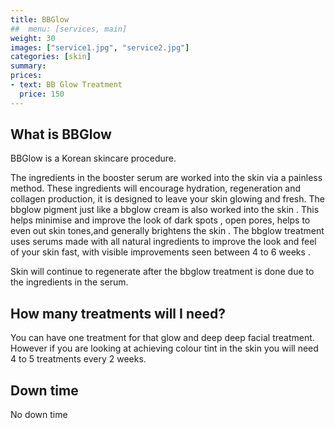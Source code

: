 ```yaml
---
title: BBGlow
##  menu: [services, main]
weight: 30
images: ["service1.jpg", "service2.jpg"]
categories: [skin]
summary:
prices:
- text: BB Glow Treatment
  price: 150
---
```

## What is BBGlow

BBGlow is a Korean skincare procedure.

The ingredients in the booster serum are worked into the skin via a painless method. These ingredients will encourage hydration, regeneration and collagen production, it is designed to leave your skin glowing and fresh. The bbglow pigment just like a bbglow cream is also worked into the skin . This helps minimise and improve the look of dark spots , open pores, helps to even out skin tones,and generally brightens the skin . The bbglow treatment uses serums made with all natural ingredients to improve the look and feel of your skin fast, with visible improvements seen between 4 to 6 weeks .

Skin will continue to regenerate after the bbglow treatment is done due to the ingredients in the serum.

## How many treatments will I need?

You can have one treatment for that glow and deep deep facial treatment. However if you are looking at achieving colour tint in the skin you will need 4 to 5 treatments every 2 weeks.

## Down time

No down time

